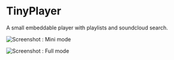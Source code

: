 TinyPlayer
==========

A small embeddable player with playlists and soundcloud search.

![Screenshot : Mini mode](/blob/master/mini.png?raw=true "Mini mode")

![Screenshot : Full mode](/blob/master/full.png?raw=true "Full mode")
